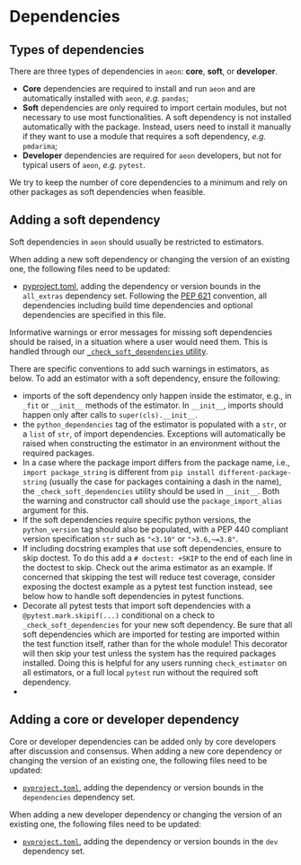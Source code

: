 # Dependencies

## Types of dependencies

There are three types of dependencies in `aeon`: **core**, **soft**, or **developer**.


   * **Core** dependencies are required to install and run `aeon` and are automatically installed with `aeon`, *e.g.*  `pandas`;
   * **Soft** dependencies are only required to import certain modules, but not necessary to use most functionalities. A soft dependency is not installed automatically with the package. Instead, users need to install it manually if they want to use a module that requires a soft dependency, *e.g.* `pmdarima`;
   * **Developer** dependencies are required for `aeon` developers, but not for typical users of `aeon`, *e.g.* `pytest`.


We try to keep the number of core dependencies to a minimum and rely on other packages as soft dependencies when feasible.

## Adding a soft dependency

Soft dependencies in `aeon` should usually be restricted to estimators.

When adding a new soft dependency or changing the version of an existing one, the following files need to be updated:

- [pyproject.toml](https://github.com/aeon-toolkit/aeon/blob/main/pyproject.toml), adding the dependency or version bounds in the `all_extras` dependency set. Following the [PEP 621](https://www.python.org/dev/peps/pep-0621/) convention, all dependencies including build time dependencies and optional dependencies are specified in this file.

Informative warnings or error messages for missing soft dependencies should be raised, in a situation where a user would need them. This is handled through our [`_check_soft_dependencies` utility](https://github.com/aeon-toolkit/aeon/blob/main/aeon/utils/validation/_dependencies.py).

There are specific conventions to add such warnings in estimators, as below. To add an estimator with a soft dependency, ensure the following:

- imports of the soft dependency only happen inside the estimator, e.g., in `_fit` or `__init__` methods of the estimator. In `__init__`, imports should happen only after calls to `super(cls).__init__`.
- the `python_dependencies` tag of the estimator is populated with a `str`, or a `list` of `str`, of import dependencies. Exceptions will automatically be raised when constructing the estimator in an environment without the required packages.
- In a case where the package import differs from the package name, i.e., `import package_string` is different from `pip install different-package-string` (usually the case for packages containing a dash in the name), the `_check_soft_dependencies` utility should be used in `__init__`. Both the warning and constructor call should use the `package_import_alias` argument for this.
- If the soft dependencies require specific python versions, the `python_version` tag should also be populated, with a PEP 440 compliant version specification `str` such as `"<3.10"` or `">3.6,~=3.8"`.
- If including docstring examples that use soft dependencies, ensure to skip doctest. To do this add a `# doctest: +SKIP` to the end of each line in the doctest to skip. Check out the arima estimator as an example. If concerned that skipping the test will reduce test coverage, consider exposing the doctest example as a pytest test function instead, see below how to handle soft dependencies in pytest functions.
- Decorate all pytest tests that import soft dependencies with a `@pytest.mark.skipif(...)` conditional on a check to `_check_soft_dependencies` for your new soft dependency. Be sure that all soft dependencies which are imported for testing are imported within the test function itself, rather than for the whole module! This decorator will then skip your test unless the system has the required packages installed. Doing this is helpful for any users running `check_estimator` on all estimators, or a full local `pytest` run without the required soft dependency.
-
## Adding a core or developer dependency

Core or developer dependencies can be added only by core developers after discussion and consensus. When adding a new core dependency or changing the version of an existing one, the following files need to be updated:

- [`pyproject.toml`](https://github.com/aeon-toolkit/aeon/blob/main/pyproject.toml), adding the dependency or version bounds in the `dependencies` dependency set.

When adding a new developer dependency or changing the version of an existing one, the following files need to be updated:

- [`pyproject.toml`](https://github.com/aeon-toolkit/aeon/blob/main/pyproject.toml), adding the dependency or version bounds in the `dev` dependency set.
